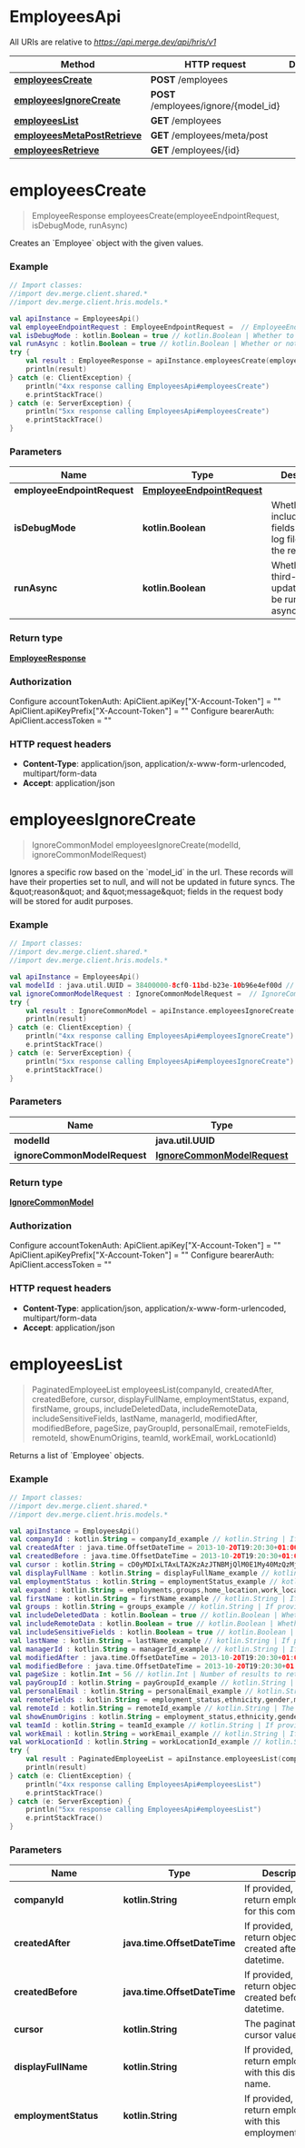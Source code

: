 # EmployeesApi

All URIs are relative to *https://api.merge.dev/api/hris/v1*

Method | HTTP request | Description
------------- | ------------- | -------------
[**employeesCreate**](EmployeesApi.md#employeesCreate) | **POST** /employees | 
[**employeesIgnoreCreate**](EmployeesApi.md#employeesIgnoreCreate) | **POST** /employees/ignore/{model_id} | 
[**employeesList**](EmployeesApi.md#employeesList) | **GET** /employees | 
[**employeesMetaPostRetrieve**](EmployeesApi.md#employeesMetaPostRetrieve) | **GET** /employees/meta/post | 
[**employeesRetrieve**](EmployeesApi.md#employeesRetrieve) | **GET** /employees/{id} | 


<a name="employeesCreate"></a>
# **employeesCreate**
> EmployeeResponse employeesCreate(employeeEndpointRequest, isDebugMode, runAsync)



Creates an &#x60;Employee&#x60; object with the given values.

### Example
```kotlin
// Import classes:
//import dev.merge.client.shared.*
//import dev.merge.client.hris.models.*

val apiInstance = EmployeesApi()
val employeeEndpointRequest : EmployeeEndpointRequest =  // EmployeeEndpointRequest | 
val isDebugMode : kotlin.Boolean = true // kotlin.Boolean | Whether to include debug fields (such as log file links) in the response.
val runAsync : kotlin.Boolean = true // kotlin.Boolean | Whether or not third-party updates should be run asynchronously.
try {
    val result : EmployeeResponse = apiInstance.employeesCreate(employeeEndpointRequest, isDebugMode, runAsync)
    println(result)
} catch (e: ClientException) {
    println("4xx response calling EmployeesApi#employeesCreate")
    e.printStackTrace()
} catch (e: ServerException) {
    println("5xx response calling EmployeesApi#employeesCreate")
    e.printStackTrace()
}
```

### Parameters

Name | Type | Description  | Notes
------------- | ------------- | ------------- | -------------
 **employeeEndpointRequest** | [**EmployeeEndpointRequest**](EmployeeEndpointRequest.md)|  |
 **isDebugMode** | **kotlin.Boolean**| Whether to include debug fields (such as log file links) in the response. | [optional]
 **runAsync** | **kotlin.Boolean**| Whether or not third-party updates should be run asynchronously. | [optional]

### Return type

[**EmployeeResponse**](EmployeeResponse.md)

### Authorization


Configure accountTokenAuth:
    ApiClient.apiKey["X-Account-Token"] = ""
    ApiClient.apiKeyPrefix["X-Account-Token"] = ""
Configure bearerAuth:
    ApiClient.accessToken = ""

### HTTP request headers

 - **Content-Type**: application/json, application/x-www-form-urlencoded, multipart/form-data
 - **Accept**: application/json

<a name="employeesIgnoreCreate"></a>
# **employeesIgnoreCreate**
> IgnoreCommonModel employeesIgnoreCreate(modelId, ignoreCommonModelRequest)



Ignores a specific row based on the &#x60;model_id&#x60; in the url. These records will have their properties set to null, and will not be updated in future syncs. The \&quot;reason\&quot; and \&quot;message\&quot; fields in the request body will be stored for audit purposes.

### Example
```kotlin
// Import classes:
//import dev.merge.client.shared.*
//import dev.merge.client.hris.models.*

val apiInstance = EmployeesApi()
val modelId : java.util.UUID = 38400000-8cf0-11bd-b23e-10b96e4ef00d // java.util.UUID | 
val ignoreCommonModelRequest : IgnoreCommonModelRequest =  // IgnoreCommonModelRequest | 
try {
    val result : IgnoreCommonModel = apiInstance.employeesIgnoreCreate(modelId, ignoreCommonModelRequest)
    println(result)
} catch (e: ClientException) {
    println("4xx response calling EmployeesApi#employeesIgnoreCreate")
    e.printStackTrace()
} catch (e: ServerException) {
    println("5xx response calling EmployeesApi#employeesIgnoreCreate")
    e.printStackTrace()
}
```

### Parameters

Name | Type | Description  | Notes
------------- | ------------- | ------------- | -------------
 **modelId** | **java.util.UUID**|  |
 **ignoreCommonModelRequest** | [**IgnoreCommonModelRequest**](IgnoreCommonModelRequest.md)|  |

### Return type

[**IgnoreCommonModel**](IgnoreCommonModel.md)

### Authorization


Configure accountTokenAuth:
    ApiClient.apiKey["X-Account-Token"] = ""
    ApiClient.apiKeyPrefix["X-Account-Token"] = ""
Configure bearerAuth:
    ApiClient.accessToken = ""

### HTTP request headers

 - **Content-Type**: application/json, application/x-www-form-urlencoded, multipart/form-data
 - **Accept**: application/json

<a name="employeesList"></a>
# **employeesList**
> PaginatedEmployeeList employeesList(companyId, createdAfter, createdBefore, cursor, displayFullName, employmentStatus, expand, firstName, groups, includeDeletedData, includeRemoteData, includeSensitiveFields, lastName, managerId, modifiedAfter, modifiedBefore, pageSize, payGroupId, personalEmail, remoteFields, remoteId, showEnumOrigins, teamId, workEmail, workLocationId)



Returns a list of &#x60;Employee&#x60; objects.

### Example
```kotlin
// Import classes:
//import dev.merge.client.shared.*
//import dev.merge.client.hris.models.*

val apiInstance = EmployeesApi()
val companyId : kotlin.String = companyId_example // kotlin.String | If provided, will only return employees for this company.
val createdAfter : java.time.OffsetDateTime = 2013-10-20T19:20:30+01:00 // java.time.OffsetDateTime | If provided, will only return objects created after this datetime.
val createdBefore : java.time.OffsetDateTime = 2013-10-20T19:20:30+01:00 // java.time.OffsetDateTime | If provided, will only return objects created before this datetime.
val cursor : kotlin.String = cD0yMDIxLTAxLTA2KzAzJTNBMjQlM0E1My40MzQzMjYlMkIwMCUzQTAw // kotlin.String | The pagination cursor value.
val displayFullName : kotlin.String = displayFullName_example // kotlin.String | If provided, will only return employees with this display name.
val employmentStatus : kotlin.String = employmentStatus_example // kotlin.String | If provided, will only return employees with this employment status.
val expand : kotlin.String = employments,groups,home_location,work_location,manager,team,company,pay_group // kotlin.String | Which relations should be returned in expanded form. Multiple relation names should be comma separated without spaces.
val firstName : kotlin.String = firstName_example // kotlin.String | If provided, will only return employees with this first name.
val groups : kotlin.String = groups_example // kotlin.String | If provided, will only return employees matching the group ids; multiple groups can be separated by commas.
val includeDeletedData : kotlin.Boolean = true // kotlin.Boolean | Whether to include data that was marked as deleted by third party webhooks.
val includeRemoteData : kotlin.Boolean = true // kotlin.Boolean | Whether to include the original data Merge fetched from the third-party to produce these models.
val includeSensitiveFields : kotlin.Boolean = true // kotlin.Boolean | Whether to include sensitive fields (such as social security numbers) in the response.
val lastName : kotlin.String = lastName_example // kotlin.String | If provided, will only return employees with this last name.
val managerId : kotlin.String = managerId_example // kotlin.String | If provided, will only return employees for this manager.
val modifiedAfter : java.time.OffsetDateTime = 2013-10-20T19:20:30+01:00 // java.time.OffsetDateTime | If provided, will only return objects modified after this datetime.
val modifiedBefore : java.time.OffsetDateTime = 2013-10-20T19:20:30+01:00 // java.time.OffsetDateTime | If provided, will only return objects modified before this datetime.
val pageSize : kotlin.Int = 56 // kotlin.Int | Number of results to return per page.
val payGroupId : kotlin.String = payGroupId_example // kotlin.String | If provided, will only return employees for this pay group
val personalEmail : kotlin.String = personalEmail_example // kotlin.String | If provided, will only return Employees with this personal email
val remoteFields : kotlin.String = employment_status,ethnicity,gender,marital_status // kotlin.String | Deprecated. Use show_enum_origins.
val remoteId : kotlin.String = remoteId_example // kotlin.String | The API provider's ID for the given object.
val showEnumOrigins : kotlin.String = employment_status,ethnicity,gender,marital_status // kotlin.String | Which fields should be returned in non-normalized form.
val teamId : kotlin.String = teamId_example // kotlin.String | If provided, will only return employees for this team.
val workEmail : kotlin.String = workEmail_example // kotlin.String | If provided, will only return Employees with this work email
val workLocationId : kotlin.String = workLocationId_example // kotlin.String | If provided, will only return employees for this location.
try {
    val result : PaginatedEmployeeList = apiInstance.employeesList(companyId, createdAfter, createdBefore, cursor, displayFullName, employmentStatus, expand, firstName, groups, includeDeletedData, includeRemoteData, includeSensitiveFields, lastName, managerId, modifiedAfter, modifiedBefore, pageSize, payGroupId, personalEmail, remoteFields, remoteId, showEnumOrigins, teamId, workEmail, workLocationId)
    println(result)
} catch (e: ClientException) {
    println("4xx response calling EmployeesApi#employeesList")
    e.printStackTrace()
} catch (e: ServerException) {
    println("5xx response calling EmployeesApi#employeesList")
    e.printStackTrace()
}
```

### Parameters

Name | Type | Description  | Notes
------------- | ------------- | ------------- | -------------
 **companyId** | **kotlin.String**| If provided, will only return employees for this company. | [optional]
 **createdAfter** | **java.time.OffsetDateTime**| If provided, will only return objects created after this datetime. | [optional]
 **createdBefore** | **java.time.OffsetDateTime**| If provided, will only return objects created before this datetime. | [optional]
 **cursor** | **kotlin.String**| The pagination cursor value. | [optional]
 **displayFullName** | **kotlin.String**| If provided, will only return employees with this display name. | [optional]
 **employmentStatus** | **kotlin.String**| If provided, will only return employees with this employment status. | [optional] [enum: ACTIVE, INACTIVE, PENDING]
 **expand** | **kotlin.String**| Which relations should be returned in expanded form. Multiple relation names should be comma separated without spaces. | [optional] [enum: company, company,pay_group, employments, employments,company, employments,company,pay_group, employments,groups, employments,groups,company, employments,groups,company,pay_group, employments,groups,home_location, employments,groups,home_location,company, employments,groups,home_location,company,pay_group, employments,groups,home_location,manager, employments,groups,home_location,manager,company, employments,groups,home_location,manager,company,pay_group, employments,groups,home_location,manager,pay_group, employments,groups,home_location,manager,team, employments,groups,home_location,manager,team,company, employments,groups,home_location,manager,team,company,pay_group, employments,groups,home_location,manager,team,pay_group, employments,groups,home_location,pay_group, employments,groups,home_location,team, employments,groups,home_location,team,company, employments,groups,home_location,team,company,pay_group, employments,groups,home_location,team,pay_group, employments,groups,home_location,work_location, employments,groups,home_location,work_location,company, employments,groups,home_location,work_location,company,pay_group, employments,groups,home_location,work_location,manager, employments,groups,home_location,work_location,manager,company, employments,groups,home_location,work_location,manager,company,pay_group, employments,groups,home_location,work_location,manager,pay_group, employments,groups,home_location,work_location,manager,team, employments,groups,home_location,work_location,manager,team,company, employments,groups,home_location,work_location,manager,team,company,pay_group, employments,groups,home_location,work_location,manager,team,pay_group, employments,groups,home_location,work_location,pay_group, employments,groups,home_location,work_location,team, employments,groups,home_location,work_location,team,company, employments,groups,home_location,work_location,team,company,pay_group, employments,groups,home_location,work_location,team,pay_group, employments,groups,manager, employments,groups,manager,company, employments,groups,manager,company,pay_group, employments,groups,manager,pay_group, employments,groups,manager,team, employments,groups,manager,team,company, employments,groups,manager,team,company,pay_group, employments,groups,manager,team,pay_group, employments,groups,pay_group, employments,groups,team, employments,groups,team,company, employments,groups,team,company,pay_group, employments,groups,team,pay_group, employments,groups,work_location, employments,groups,work_location,company, employments,groups,work_location,company,pay_group, employments,groups,work_location,manager, employments,groups,work_location,manager,company, employments,groups,work_location,manager,company,pay_group, employments,groups,work_location,manager,pay_group, employments,groups,work_location,manager,team, employments,groups,work_location,manager,team,company, employments,groups,work_location,manager,team,company,pay_group, employments,groups,work_location,manager,team,pay_group, employments,groups,work_location,pay_group, employments,groups,work_location,team, employments,groups,work_location,team,company, employments,groups,work_location,team,company,pay_group, employments,groups,work_location,team,pay_group, employments,home_location, employments,home_location,company, employments,home_location,company,pay_group, employments,home_location,manager, employments,home_location,manager,company, employments,home_location,manager,company,pay_group, employments,home_location,manager,pay_group, employments,home_location,manager,team, employments,home_location,manager,team,company, employments,home_location,manager,team,company,pay_group, employments,home_location,manager,team,pay_group, employments,home_location,pay_group, employments,home_location,team, employments,home_location,team,company, employments,home_location,team,company,pay_group, employments,home_location,team,pay_group, employments,home_location,work_location, employments,home_location,work_location,company, employments,home_location,work_location,company,pay_group, employments,home_location,work_location,manager, employments,home_location,work_location,manager,company, employments,home_location,work_location,manager,company,pay_group, employments,home_location,work_location,manager,pay_group, employments,home_location,work_location,manager,team, employments,home_location,work_location,manager,team,company, employments,home_location,work_location,manager,team,company,pay_group, employments,home_location,work_location,manager,team,pay_group, employments,home_location,work_location,pay_group, employments,home_location,work_location,team, employments,home_location,work_location,team,company, employments,home_location,work_location,team,company,pay_group, employments,home_location,work_location,team,pay_group, employments,manager, employments,manager,company, employments,manager,company,pay_group, employments,manager,pay_group, employments,manager,team, employments,manager,team,company, employments,manager,team,company,pay_group, employments,manager,team,pay_group, employments,pay_group, employments,team, employments,team,company, employments,team,company,pay_group, employments,team,pay_group, employments,work_location, employments,work_location,company, employments,work_location,company,pay_group, employments,work_location,manager, employments,work_location,manager,company, employments,work_location,manager,company,pay_group, employments,work_location,manager,pay_group, employments,work_location,manager,team, employments,work_location,manager,team,company, employments,work_location,manager,team,company,pay_group, employments,work_location,manager,team,pay_group, employments,work_location,pay_group, employments,work_location,team, employments,work_location,team,company, employments,work_location,team,company,pay_group, employments,work_location,team,pay_group, groups, groups,company, groups,company,pay_group, groups,home_location, groups,home_location,company, groups,home_location,company,pay_group, groups,home_location,manager, groups,home_location,manager,company, groups,home_location,manager,company,pay_group, groups,home_location,manager,pay_group, groups,home_location,manager,team, groups,home_location,manager,team,company, groups,home_location,manager,team,company,pay_group, groups,home_location,manager,team,pay_group, groups,home_location,pay_group, groups,home_location,team, groups,home_location,team,company, groups,home_location,team,company,pay_group, groups,home_location,team,pay_group, groups,home_location,work_location, groups,home_location,work_location,company, groups,home_location,work_location,company,pay_group, groups,home_location,work_location,manager, groups,home_location,work_location,manager,company, groups,home_location,work_location,manager,company,pay_group, groups,home_location,work_location,manager,pay_group, groups,home_location,work_location,manager,team, groups,home_location,work_location,manager,team,company, groups,home_location,work_location,manager,team,company,pay_group, groups,home_location,work_location,manager,team,pay_group, groups,home_location,work_location,pay_group, groups,home_location,work_location,team, groups,home_location,work_location,team,company, groups,home_location,work_location,team,company,pay_group, groups,home_location,work_location,team,pay_group, groups,manager, groups,manager,company, groups,manager,company,pay_group, groups,manager,pay_group, groups,manager,team, groups,manager,team,company, groups,manager,team,company,pay_group, groups,manager,team,pay_group, groups,pay_group, groups,team, groups,team,company, groups,team,company,pay_group, groups,team,pay_group, groups,work_location, groups,work_location,company, groups,work_location,company,pay_group, groups,work_location,manager, groups,work_location,manager,company, groups,work_location,manager,company,pay_group, groups,work_location,manager,pay_group, groups,work_location,manager,team, groups,work_location,manager,team,company, groups,work_location,manager,team,company,pay_group, groups,work_location,manager,team,pay_group, groups,work_location,pay_group, groups,work_location,team, groups,work_location,team,company, groups,work_location,team,company,pay_group, groups,work_location,team,pay_group, home_location, home_location,company, home_location,company,pay_group, home_location,manager, home_location,manager,company, home_location,manager,company,pay_group, home_location,manager,pay_group, home_location,manager,team, home_location,manager,team,company, home_location,manager,team,company,pay_group, home_location,manager,team,pay_group, home_location,pay_group, home_location,team, home_location,team,company, home_location,team,company,pay_group, home_location,team,pay_group, home_location,work_location, home_location,work_location,company, home_location,work_location,company,pay_group, home_location,work_location,manager, home_location,work_location,manager,company, home_location,work_location,manager,company,pay_group, home_location,work_location,manager,pay_group, home_location,work_location,manager,team, home_location,work_location,manager,team,company, home_location,work_location,manager,team,company,pay_group, home_location,work_location,manager,team,pay_group, home_location,work_location,pay_group, home_location,work_location,team, home_location,work_location,team,company, home_location,work_location,team,company,pay_group, home_location,work_location,team,pay_group, manager, manager,company, manager,company,pay_group, manager,pay_group, manager,team, manager,team,company, manager,team,company,pay_group, manager,team,pay_group, pay_group, team, team,company, team,company,pay_group, team,pay_group, work_location, work_location,company, work_location,company,pay_group, work_location,manager, work_location,manager,company, work_location,manager,company,pay_group, work_location,manager,pay_group, work_location,manager,team, work_location,manager,team,company, work_location,manager,team,company,pay_group, work_location,manager,team,pay_group, work_location,pay_group, work_location,team, work_location,team,company, work_location,team,company,pay_group, work_location,team,pay_group]
 **firstName** | **kotlin.String**| If provided, will only return employees with this first name. | [optional]
 **groups** | **kotlin.String**| If provided, will only return employees matching the group ids; multiple groups can be separated by commas. | [optional]
 **includeDeletedData** | **kotlin.Boolean**| Whether to include data that was marked as deleted by third party webhooks. | [optional]
 **includeRemoteData** | **kotlin.Boolean**| Whether to include the original data Merge fetched from the third-party to produce these models. | [optional]
 **includeSensitiveFields** | **kotlin.Boolean**| Whether to include sensitive fields (such as social security numbers) in the response. | [optional]
 **lastName** | **kotlin.String**| If provided, will only return employees with this last name. | [optional]
 **managerId** | **kotlin.String**| If provided, will only return employees for this manager. | [optional]
 **modifiedAfter** | **java.time.OffsetDateTime**| If provided, will only return objects modified after this datetime. | [optional]
 **modifiedBefore** | **java.time.OffsetDateTime**| If provided, will only return objects modified before this datetime. | [optional]
 **pageSize** | **kotlin.Int**| Number of results to return per page. | [optional]
 **payGroupId** | **kotlin.String**| If provided, will only return employees for this pay group | [optional]
 **personalEmail** | **kotlin.String**| If provided, will only return Employees with this personal email | [optional]
 **remoteFields** | **kotlin.String**| Deprecated. Use show_enum_origins. | [optional] [enum: employment_status, employment_status,ethnicity, employment_status,ethnicity,gender, employment_status,ethnicity,gender,marital_status, employment_status,ethnicity,marital_status, employment_status,gender, employment_status,gender,marital_status, employment_status,marital_status, ethnicity, ethnicity,gender, ethnicity,gender,marital_status, ethnicity,marital_status, gender, gender,marital_status, marital_status]
 **remoteId** | **kotlin.String**| The API provider&#39;s ID for the given object. | [optional]
 **showEnumOrigins** | **kotlin.String**| Which fields should be returned in non-normalized form. | [optional] [enum: employment_status, employment_status,ethnicity, employment_status,ethnicity,gender, employment_status,ethnicity,gender,marital_status, employment_status,ethnicity,marital_status, employment_status,gender, employment_status,gender,marital_status, employment_status,marital_status, ethnicity, ethnicity,gender, ethnicity,gender,marital_status, ethnicity,marital_status, gender, gender,marital_status, marital_status]
 **teamId** | **kotlin.String**| If provided, will only return employees for this team. | [optional]
 **workEmail** | **kotlin.String**| If provided, will only return Employees with this work email | [optional]
 **workLocationId** | **kotlin.String**| If provided, will only return employees for this location. | [optional]

### Return type

[**PaginatedEmployeeList**](PaginatedEmployeeList.md)

### Authorization


Configure accountTokenAuth:
    ApiClient.apiKey["X-Account-Token"] = ""
    ApiClient.apiKeyPrefix["X-Account-Token"] = ""
Configure bearerAuth:
    ApiClient.accessToken = ""

### HTTP request headers

 - **Content-Type**: Not defined
 - **Accept**: application/json

<a name="employeesMetaPostRetrieve"></a>
# **employeesMetaPostRetrieve**
> MetaResponse employeesMetaPostRetrieve()



Returns metadata for &#x60;Employee&#x60; POSTs.

### Example
```kotlin
// Import classes:
//import dev.merge.client.shared.*
//import dev.merge.client.hris.models.*

val apiInstance = EmployeesApi()
try {
    val result : MetaResponse = apiInstance.employeesMetaPostRetrieve()
    println(result)
} catch (e: ClientException) {
    println("4xx response calling EmployeesApi#employeesMetaPostRetrieve")
    e.printStackTrace()
} catch (e: ServerException) {
    println("5xx response calling EmployeesApi#employeesMetaPostRetrieve")
    e.printStackTrace()
}
```

### Parameters
This endpoint does not need any parameter.

### Return type

[**MetaResponse**](MetaResponse.md)

### Authorization


Configure accountTokenAuth:
    ApiClient.apiKey["X-Account-Token"] = ""
    ApiClient.apiKeyPrefix["X-Account-Token"] = ""
Configure bearerAuth:
    ApiClient.accessToken = ""

### HTTP request headers

 - **Content-Type**: Not defined
 - **Accept**: application/json

<a name="employeesRetrieve"></a>
# **employeesRetrieve**
> Employee employeesRetrieve(id, expand, includeRemoteData, includeSensitiveFields, remoteFields, showEnumOrigins)



Returns an &#x60;Employee&#x60; object with the given &#x60;id&#x60;.

### Example
```kotlin
// Import classes:
//import dev.merge.client.shared.*
//import dev.merge.client.hris.models.*

val apiInstance = EmployeesApi()
val id : java.util.UUID = 38400000-8cf0-11bd-b23e-10b96e4ef00d // java.util.UUID | 
val expand : kotlin.String = employments,groups,home_location,work_location,manager,team,company,pay_group // kotlin.String | Which relations should be returned in expanded form. Multiple relation names should be comma separated without spaces.
val includeRemoteData : kotlin.Boolean = true // kotlin.Boolean | Whether to include the original data Merge fetched from the third-party to produce these models.
val includeSensitiveFields : kotlin.Boolean = true // kotlin.Boolean | Whether to include sensitive fields (such as social security numbers) in the response.
val remoteFields : kotlin.String = employment_status,ethnicity,gender,marital_status // kotlin.String | Deprecated. Use show_enum_origins.
val showEnumOrigins : kotlin.String = employment_status,ethnicity,gender,marital_status // kotlin.String | Which fields should be returned in non-normalized form.
try {
    val result : Employee = apiInstance.employeesRetrieve(id, expand, includeRemoteData, includeSensitiveFields, remoteFields, showEnumOrigins)
    println(result)
} catch (e: ClientException) {
    println("4xx response calling EmployeesApi#employeesRetrieve")
    e.printStackTrace()
} catch (e: ServerException) {
    println("5xx response calling EmployeesApi#employeesRetrieve")
    e.printStackTrace()
}
```

### Parameters

Name | Type | Description  | Notes
------------- | ------------- | ------------- | -------------
 **id** | **java.util.UUID**|  |
 **expand** | **kotlin.String**| Which relations should be returned in expanded form. Multiple relation names should be comma separated without spaces. | [optional] [enum: company, company,pay_group, employments, employments,company, employments,company,pay_group, employments,groups, employments,groups,company, employments,groups,company,pay_group, employments,groups,home_location, employments,groups,home_location,company, employments,groups,home_location,company,pay_group, employments,groups,home_location,manager, employments,groups,home_location,manager,company, employments,groups,home_location,manager,company,pay_group, employments,groups,home_location,manager,pay_group, employments,groups,home_location,manager,team, employments,groups,home_location,manager,team,company, employments,groups,home_location,manager,team,company,pay_group, employments,groups,home_location,manager,team,pay_group, employments,groups,home_location,pay_group, employments,groups,home_location,team, employments,groups,home_location,team,company, employments,groups,home_location,team,company,pay_group, employments,groups,home_location,team,pay_group, employments,groups,home_location,work_location, employments,groups,home_location,work_location,company, employments,groups,home_location,work_location,company,pay_group, employments,groups,home_location,work_location,manager, employments,groups,home_location,work_location,manager,company, employments,groups,home_location,work_location,manager,company,pay_group, employments,groups,home_location,work_location,manager,pay_group, employments,groups,home_location,work_location,manager,team, employments,groups,home_location,work_location,manager,team,company, employments,groups,home_location,work_location,manager,team,company,pay_group, employments,groups,home_location,work_location,manager,team,pay_group, employments,groups,home_location,work_location,pay_group, employments,groups,home_location,work_location,team, employments,groups,home_location,work_location,team,company, employments,groups,home_location,work_location,team,company,pay_group, employments,groups,home_location,work_location,team,pay_group, employments,groups,manager, employments,groups,manager,company, employments,groups,manager,company,pay_group, employments,groups,manager,pay_group, employments,groups,manager,team, employments,groups,manager,team,company, employments,groups,manager,team,company,pay_group, employments,groups,manager,team,pay_group, employments,groups,pay_group, employments,groups,team, employments,groups,team,company, employments,groups,team,company,pay_group, employments,groups,team,pay_group, employments,groups,work_location, employments,groups,work_location,company, employments,groups,work_location,company,pay_group, employments,groups,work_location,manager, employments,groups,work_location,manager,company, employments,groups,work_location,manager,company,pay_group, employments,groups,work_location,manager,pay_group, employments,groups,work_location,manager,team, employments,groups,work_location,manager,team,company, employments,groups,work_location,manager,team,company,pay_group, employments,groups,work_location,manager,team,pay_group, employments,groups,work_location,pay_group, employments,groups,work_location,team, employments,groups,work_location,team,company, employments,groups,work_location,team,company,pay_group, employments,groups,work_location,team,pay_group, employments,home_location, employments,home_location,company, employments,home_location,company,pay_group, employments,home_location,manager, employments,home_location,manager,company, employments,home_location,manager,company,pay_group, employments,home_location,manager,pay_group, employments,home_location,manager,team, employments,home_location,manager,team,company, employments,home_location,manager,team,company,pay_group, employments,home_location,manager,team,pay_group, employments,home_location,pay_group, employments,home_location,team, employments,home_location,team,company, employments,home_location,team,company,pay_group, employments,home_location,team,pay_group, employments,home_location,work_location, employments,home_location,work_location,company, employments,home_location,work_location,company,pay_group, employments,home_location,work_location,manager, employments,home_location,work_location,manager,company, employments,home_location,work_location,manager,company,pay_group, employments,home_location,work_location,manager,pay_group, employments,home_location,work_location,manager,team, employments,home_location,work_location,manager,team,company, employments,home_location,work_location,manager,team,company,pay_group, employments,home_location,work_location,manager,team,pay_group, employments,home_location,work_location,pay_group, employments,home_location,work_location,team, employments,home_location,work_location,team,company, employments,home_location,work_location,team,company,pay_group, employments,home_location,work_location,team,pay_group, employments,manager, employments,manager,company, employments,manager,company,pay_group, employments,manager,pay_group, employments,manager,team, employments,manager,team,company, employments,manager,team,company,pay_group, employments,manager,team,pay_group, employments,pay_group, employments,team, employments,team,company, employments,team,company,pay_group, employments,team,pay_group, employments,work_location, employments,work_location,company, employments,work_location,company,pay_group, employments,work_location,manager, employments,work_location,manager,company, employments,work_location,manager,company,pay_group, employments,work_location,manager,pay_group, employments,work_location,manager,team, employments,work_location,manager,team,company, employments,work_location,manager,team,company,pay_group, employments,work_location,manager,team,pay_group, employments,work_location,pay_group, employments,work_location,team, employments,work_location,team,company, employments,work_location,team,company,pay_group, employments,work_location,team,pay_group, groups, groups,company, groups,company,pay_group, groups,home_location, groups,home_location,company, groups,home_location,company,pay_group, groups,home_location,manager, groups,home_location,manager,company, groups,home_location,manager,company,pay_group, groups,home_location,manager,pay_group, groups,home_location,manager,team, groups,home_location,manager,team,company, groups,home_location,manager,team,company,pay_group, groups,home_location,manager,team,pay_group, groups,home_location,pay_group, groups,home_location,team, groups,home_location,team,company, groups,home_location,team,company,pay_group, groups,home_location,team,pay_group, groups,home_location,work_location, groups,home_location,work_location,company, groups,home_location,work_location,company,pay_group, groups,home_location,work_location,manager, groups,home_location,work_location,manager,company, groups,home_location,work_location,manager,company,pay_group, groups,home_location,work_location,manager,pay_group, groups,home_location,work_location,manager,team, groups,home_location,work_location,manager,team,company, groups,home_location,work_location,manager,team,company,pay_group, groups,home_location,work_location,manager,team,pay_group, groups,home_location,work_location,pay_group, groups,home_location,work_location,team, groups,home_location,work_location,team,company, groups,home_location,work_location,team,company,pay_group, groups,home_location,work_location,team,pay_group, groups,manager, groups,manager,company, groups,manager,company,pay_group, groups,manager,pay_group, groups,manager,team, groups,manager,team,company, groups,manager,team,company,pay_group, groups,manager,team,pay_group, groups,pay_group, groups,team, groups,team,company, groups,team,company,pay_group, groups,team,pay_group, groups,work_location, groups,work_location,company, groups,work_location,company,pay_group, groups,work_location,manager, groups,work_location,manager,company, groups,work_location,manager,company,pay_group, groups,work_location,manager,pay_group, groups,work_location,manager,team, groups,work_location,manager,team,company, groups,work_location,manager,team,company,pay_group, groups,work_location,manager,team,pay_group, groups,work_location,pay_group, groups,work_location,team, groups,work_location,team,company, groups,work_location,team,company,pay_group, groups,work_location,team,pay_group, home_location, home_location,company, home_location,company,pay_group, home_location,manager, home_location,manager,company, home_location,manager,company,pay_group, home_location,manager,pay_group, home_location,manager,team, home_location,manager,team,company, home_location,manager,team,company,pay_group, home_location,manager,team,pay_group, home_location,pay_group, home_location,team, home_location,team,company, home_location,team,company,pay_group, home_location,team,pay_group, home_location,work_location, home_location,work_location,company, home_location,work_location,company,pay_group, home_location,work_location,manager, home_location,work_location,manager,company, home_location,work_location,manager,company,pay_group, home_location,work_location,manager,pay_group, home_location,work_location,manager,team, home_location,work_location,manager,team,company, home_location,work_location,manager,team,company,pay_group, home_location,work_location,manager,team,pay_group, home_location,work_location,pay_group, home_location,work_location,team, home_location,work_location,team,company, home_location,work_location,team,company,pay_group, home_location,work_location,team,pay_group, manager, manager,company, manager,company,pay_group, manager,pay_group, manager,team, manager,team,company, manager,team,company,pay_group, manager,team,pay_group, pay_group, team, team,company, team,company,pay_group, team,pay_group, work_location, work_location,company, work_location,company,pay_group, work_location,manager, work_location,manager,company, work_location,manager,company,pay_group, work_location,manager,pay_group, work_location,manager,team, work_location,manager,team,company, work_location,manager,team,company,pay_group, work_location,manager,team,pay_group, work_location,pay_group, work_location,team, work_location,team,company, work_location,team,company,pay_group, work_location,team,pay_group]
 **includeRemoteData** | **kotlin.Boolean**| Whether to include the original data Merge fetched from the third-party to produce these models. | [optional]
 **includeSensitiveFields** | **kotlin.Boolean**| Whether to include sensitive fields (such as social security numbers) in the response. | [optional]
 **remoteFields** | **kotlin.String**| Deprecated. Use show_enum_origins. | [optional] [enum: employment_status, employment_status,ethnicity, employment_status,ethnicity,gender, employment_status,ethnicity,gender,marital_status, employment_status,ethnicity,marital_status, employment_status,gender, employment_status,gender,marital_status, employment_status,marital_status, ethnicity, ethnicity,gender, ethnicity,gender,marital_status, ethnicity,marital_status, gender, gender,marital_status, marital_status]
 **showEnumOrigins** | **kotlin.String**| Which fields should be returned in non-normalized form. | [optional] [enum: employment_status, employment_status,ethnicity, employment_status,ethnicity,gender, employment_status,ethnicity,gender,marital_status, employment_status,ethnicity,marital_status, employment_status,gender, employment_status,gender,marital_status, employment_status,marital_status, ethnicity, ethnicity,gender, ethnicity,gender,marital_status, ethnicity,marital_status, gender, gender,marital_status, marital_status]

### Return type

[**Employee**](Employee.md)

### Authorization


Configure accountTokenAuth:
    ApiClient.apiKey["X-Account-Token"] = ""
    ApiClient.apiKeyPrefix["X-Account-Token"] = ""
Configure bearerAuth:
    ApiClient.accessToken = ""

### HTTP request headers

 - **Content-Type**: Not defined
 - **Accept**: application/json

